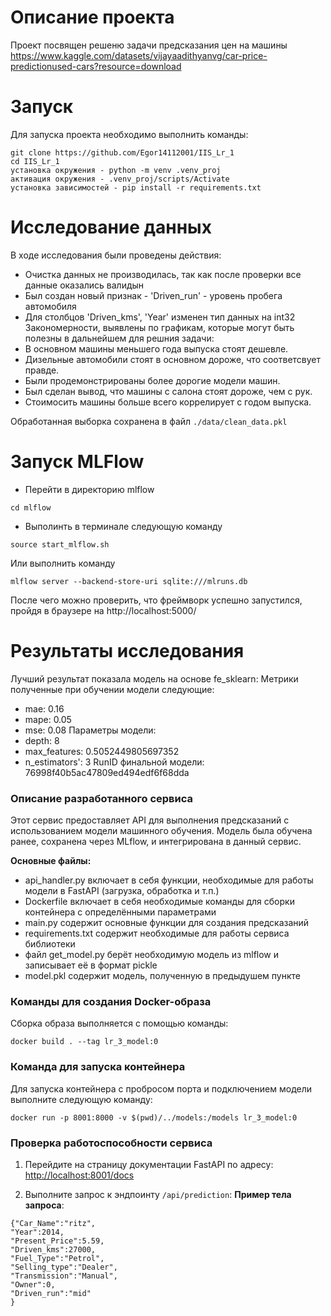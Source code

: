 # Описание проекта
Проект посвящен решеню задачи предсказания цен на машины
https://www.kaggle.com/datasets/vijayaadithyanvg/car-price-predictionused-cars?resource=download

# Запуск
Для запуска проекта необходимо выполнить команды:
```
git clone https://github.com/Egor14112001/IIS_Lr_1
cd IIS_Lr_1
установка окружения - python -m venv .venv_proj
активация окружения - .venv_proj/scripts/Activate
установка зависимостей - pip install -r requirements.txt
```

# Исследование данных
В ходе исследования были проведены действия:
 * Очистка данных не производилась, так как после проверки все данные оказались валидын
 * Был создан новый признак - 'Driven_run' - уровень пробега автомобиля
 * Для столбцов 'Driven_kms', 'Year' изменен тип данных на int32
Закономерности, выявлены по графикам, которые могут быть полезны в дальнейшем для решния задачи:
 * В основном машины меньшего года выпуска стоят дешевле.
 * Дизельные автомобили стоят в основном дороже, что соответсвует правде.
 * Были продемонстрированы более дорогие модели машин.
 * Был сделан вывод, что машины с салона стоят дороже, чем с рук.
 * Стоимосить машины больше всего коррелирует с годом выпуска.

Обработанная выборка сохранена в файл `./data/clean_data.pkl`

# Запуск MLFlow
* Перейти в директорию mlflow
```
cd mlflow
```
* Выполинть в терминале следующую команду
```
source start_mlflow.sh
```
Или выполнить команду
```
mlflow server --backend-store-uri sqlite:///mlruns.db
```
После чего можно проверить, что фреймворк успешно запустился, пройдя в браузере на http://localhost:5000/
# Результаты исследования
Лучший результат показала модель на основе fe_sklearn:
Метрики полученные при обучении модели следующие:
* mae: 0.16
* mape: 0.05
* mse: 0.08
Параметры модели:
* depth: 8
* max_features: 0.5052449805697352
* n_estimators': 3
RunID финальной модели: 76998f40b5ac47809ed494edf6f68dda
### Описание разработанного сервиса
Этот сервис предоставляет API для выполнения предсказаний с использованием модели машинного обучения. Модель была обучена ранее, сохранена через MLflow, и интегрирована в данный сервис.

**Основные файлы:**
- api_handler.py включает в себя функции, необходимые для работы модели в FastAPI (загрузка, обработка и т.п.)
- Dockerfile включает в себя необходимые команды для сборки контейнера с определёнными параметрами
- main.py содержит основные функции для создания предсказаний
- requirements.txt содержит необходимые для работы сервиса библиотеки
- файл get_model.py берёт необходимую модель из mlflow и записывает её в формат pickle
- model.pkl содержит модель, полученную в предыдушем пункте

  
### Команды для создания Docker-образа
Сборка образа выполняется с помощью команды:
```
docker build . --tag lr_3_model:0
```

### Команда для запуска контейнера
Для запуска контейнера с пробросом порта и подключением модели выполните следующую команду:
```
docker run -p 8001:8000 -v $(pwd)/../models:/models lr_3_model:0
```
### Проверка работоспособности сервиса
1. Перейдите на страницу документации FastAPI по адресу:
   [http://localhost:8001/docs](http://localhost:8001/docs)

2. Выполните запрос к эндпоинту `/api/prediction`:
   **Пример тела запроса**:
```  
{"Car_Name":"ritz",
"Year":2014,
"Present_Price":5.59,
"Driven_kms":27000,
"Fuel_Type":"Petrol",
"Selling_type":"Dealer",
"Transmission":"Manual",
"Owner":0,
"Driven_run":"mid"
}
```

